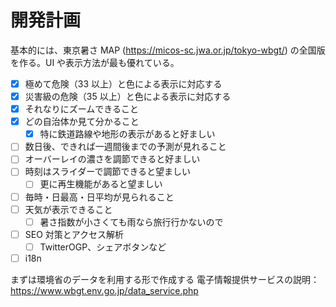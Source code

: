 # 開発計画

基本的には、東京暑さ MAP (https://micos-sc.jwa.or.jp/tokyo-wbgt/) の全国版を作る。UI や表示方法が最も優れている。

- [x] 極めて危険（33 以上）と色による表示に対応する
- [x] 災害級の危険（35 以上）と色による表示に対応する
- [x] それなりにズームできること
- [x] どの自治体か見て分かること
  - [x] 特に鉄道路線や地形の表示があると好ましい
- [ ] 数日後、できれば一週間後までの予測が見れること
- [ ] オーバーレイの濃さを調節できると好ましい
- [ ] 時刻はスライダーで調節できると望ましい
  - [ ] 更に再生機能があると望ましい
- [ ] 毎時・日最高・日平均が見られること
- [ ] 天気が表示できること
  - [ ] 暑さ指数が小さくても雨なら旅行行かないので
- [ ] SEO 対策とアクセス解析
  - [ ] TwitterOGP、シェアボタンなど
- [ ] i18n

まずは環境省のデータを利用する形で作成する
電子情報提供サービスの説明： https://www.wbgt.env.go.jp/data_service.php
